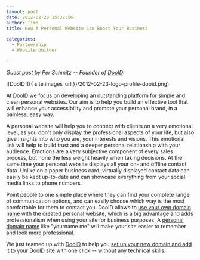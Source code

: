 ```yaml
---
layout: post
date: 2012-02-23 15:32:56
author: Timo
title: How A Personal Website Can Boost Your Business

categories:
  - Partnership
  - Website builder

---
```


*Guest post by Per Schmitz -- Founder of [DooID](http://dooid.com):*

![DooID]({{ site.images_url }}/2012-02-23-logo-profile-dooid.png)

At [DooID](http://dooid.com) we focus on developing an outstanding platform for simple and clean personal websites. Our aim is to help you build an effective tool that will enhance your accessibility and promote your personal brand, in a painless, easy way.

A personal website will help you to connect with clients on a very emotional level, as you don't only display the professional aspects of your life, but also give insights into who you are, your interests and visions. This emotional link will help to build trust and a deeper personal relationship with your audience. Emotions are a very subjective component of every sales process, but none the less weight heavily when taking decisions. At the same time your personal website displays all your on- and offline contact data. Unlike on a paper business card, virtually displayed contact data can easily be kept up-to-date and can showcase everything from your social media links to phone numbers.

Point people to one simple place where they can find your complete range of communication options, and can easily choose which way is the most comfortable for them to contact you. DooID allows to [use your own domain name](https://iwantmyname.com/services/personal-profile/dooid-on-your-domain) with the created personal website, which is a big advantage and adds professionalism when using your site for business purposes. A [personal domain name](https://iwantmyname.com/blog/2010/08/5-domain-extensions-for-your-personal-website.html) like "yourname.me" will make your site easier to remember and look more professional.

We just teamed up with [DooID](http://dooid.com) to help you [set up your new domain and add it to your DooID site](https://iwantmyname.com/services/personal-profile/dooid-on-your-domain) with one click -- without any technical skills.
